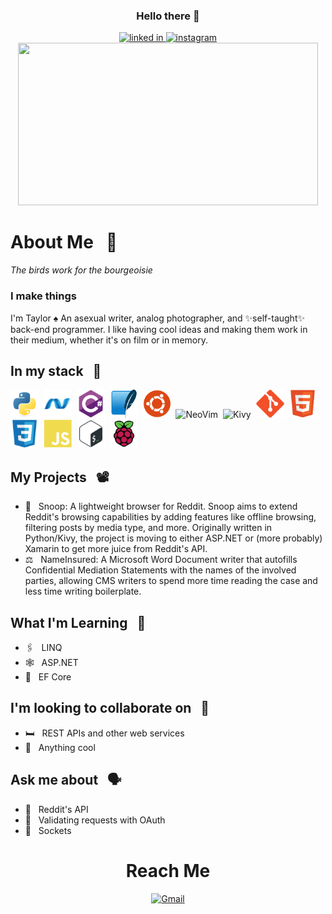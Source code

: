 <div id="header" align="center">
  <h3>Hello there 👾</h3>
  <a href="https://www.linkedin.com/in/taylor-flickinger/" />
    <img src="https://img.shields.io/badge/LinkedIn-0072b1?logo=linkedin&logoColor=d3d3d3&style=for-the-badge" alt="linked in" />
  </a>
  <a href="https://instagram.com/t_flicc?igshid=YmMyMTA2M2Y=">
    <img src="https://img.shields.io/badge/Instagram-c13584?logo=instagram&logoColor=d3d3d3&style=for-the-badge" alt="instagram" />
  </a>
</div>

<div align="center">
  <img src="https://media.giphy.com/media/icUEIrjnUuFCWDxFpU/giphy.gif" width="480" height= "260" /> 
</div>

<div id="aboutMe">
  <h1>About Me &nbsp; 🦆</h1>
  <p><em>The birds work for the bourgeoisie</em></p>
  <h3>I make things</h3>
  <p>I'm Taylor  ♠️   An asexual writer, analog photographer, and ✨self-taught✨ back-end programmer. I like having cool ideas and making them work in their medium, whether it's on film or in memory.</p>
</div>

<div id="stack" align="left">
  <h2>In my stack &nbsp; 🥞</h2>
  <img src="https://github.com/devicons/devicon/blob/master/icons/python/python-original.svg" title="Python" alt="Python" width="45" height="45" />&nbsp;
  <img src="https://github.com/devicons/devicon/blob/master/icons/dot-net/dot-net-original.svg" title=".NET" alt="dot-net" width="45" height="45" />&nbsp;
  <img src="https://github.com/devicons/devicon/blob/master/icons/csharp/csharp-original.svg" title="C#" alt="csharp" width="45" height="45" />&nbsp;
  <img src="https://github.com/devicons/devicon/blob/master/icons/sqlite/sqlite-original.svg" title="SQLite" alt="SQLite" width="45" height="45" />&nbsp;
  <img src="https://github.com/devicons/devicon/blob/master/icons/ubuntu/ubuntu-plain.svg" title="Ubuntu" alt="ubuntu" width="45" height="45" />&nbsp;
  <img src="https://upload.wikimedia.org/wikipedia/commons/3/3a/Neovim-mark.svg" title="NeoVim" alt="NeoVim" width="45" height="45" />&nbsp;
  <img src="https://upload.wikimedia.org/wikipedia/commons/5/58/Kivy_logo.png" title="Kivy" alt="Kivy" width="45" height="45" />&nbsp;
  <img src="https://github.com/devicons/devicon/blob/master/icons/git/git-original.svg" title="git" alt="git" width="45" height="45" />&nbsp;
  <img src="https://github.com/devicons/devicon/blob/master/icons/html5/html5-original.svg" title="HTML" alt="html" width="45" height="45" />&nbsp;
  <img src="https://github.com/devicons/devicon/blob/master/icons/css3/css3-original.svg" title="CSS" alt="css" width="45" height="45" />&nbsp;
  <img src="https://github.com/devicons/devicon/blob/master/icons/javascript/javascript-plain.svg" title="JavaScript" alt="javascript" width="45" height="45" />&nbsp;
  <img src="https://github.com/devicons/devicon/blob/master/icons/bash/bash-original.svg" title="Bash" alt="bash" width="45" height="45" />&nbsp;
  <img src="https://github.com/devicons/devicon/blob/master/icons/raspberrypi/raspberrypi-original.svg" title="RaspberryPi" alt="Raspberry Pi" width="45" height="45" />&nbsp;
</div>

<h2>My Projects &nbsp; 📽️</h2>

- 🔎 &nbsp; Snoop: A lightweight browser for Reddit. Snoop aims to extend Reddit's browsing capabilities by adding features like offline browsing, filtering posts by media type, and more. Originally written in Python/Kivy, the project is moving to either ASP.NET or (more probably) Xamarin to get more juice from Reddit's API. 
- ⚖️  &nbsp; NameInsured: A Microsoft Word Document writer that autofills Confidential Mediation Statements with the names of the involved parties, allowing CMS writers to spend more time reading the case and less time writing boilerplate.

<h2>What I'm Learning &nbsp; 🍎</h2>

- 🖇️ &nbsp; LINQ
- 🕸️ &nbsp; ASP.NET
- 💽 &nbsp; EF Core

<h2>I'm looking to collaborate on &nbsp; 👫</h2>

- 🛏️ &nbsp; REST APIs and other web services
- 🥶 &nbsp; Anything cool

<h2>Ask me about &nbsp; 🗣️</h2>

- 📍 &nbsp; Reddit's API
- 🔐 &nbsp; Validating requests with OAuth
- 🧦 &nbsp; Sockets

<div id="footer" align="center">
  <h1>Reach Me</h1>
  <a href="mailto: tayflick@gmail.com?subject = Your Github profile">
    <img src="https://img.shields.io/badge/Email-ea4335?logo=gmail&logoColor=bb001b&style=for-the-badge" title="Gmail" alt="Gmail" />
  </a>
</div>
